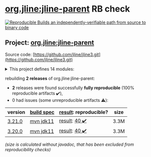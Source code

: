 [org.jline:jline-parent](https://search.maven.org/artifact/org.jline/jline-parent/) RB check
=======

[![Reproducible Builds](https://reproducible-builds.org/images/logos/rb.svg) an independently-verifiable path from source to binary code](https://reproducible-builds.org/)

## Project: [org.jline:jline-parent](https://search.maven.org/artifact/org.jline/jline-parent/)

Source code: [https://github.com/jline/jline3.git](https://github.com/jline/jline3.git)

<details><summary>This project defines 14 modules:</summary>

* [org.jline:jline](https://search.maven.org/artifact/org.jline/jline/)
* [org.jline:jline-builtins](https://search.maven.org/artifact/org.jline/jline-builtins/)
* [org.jline:jline-console](https://search.maven.org/artifact/org.jline/jline-console/)
* [org.jline:jline-demo](https://search.maven.org/artifact/org.jline/jline-demo/)
* [org.jline:jline-graal](https://search.maven.org/artifact/org.jline/jline-graal/)
* [org.jline:jline-groovy](https://search.maven.org/artifact/org.jline/jline-groovy/)
* [org.jline:jline-parent](https://search.maven.org/artifact/org.jline/jline-parent/)
* [org.jline:jline-reader](https://search.maven.org/artifact/org.jline/jline-reader/)
* [org.jline:jline-remote-ssh](https://search.maven.org/artifact/org.jline/jline-remote-ssh/)
* [org.jline:jline-remote-telnet](https://search.maven.org/artifact/org.jline/jline-remote-telnet/)
* [org.jline:jline-style](https://search.maven.org/artifact/org.jline/jline-style/)
* [org.jline:jline-terminal](https://search.maven.org/artifact/org.jline/jline-terminal/)
* [org.jline:jline-terminal-jansi](https://search.maven.org/artifact/org.jline/jline-terminal-jansi/)
* [org.jline:jline-terminal-jna](https://search.maven.org/artifact/org.jline/jline-terminal-jna/)
</details>

rebuilding **2 releases** of org.jline:jline-parent:
- **2** releases were found successfully **fully reproducible** (100% reproducible artifacts :heavy_check_mark:),
- 0 had issues (some unreproducible artifacts :warning:):

| version | [build spec](/BUILDSPEC.md) | [result](https://reproducible-builds.org/docs/jvm/): reproducible? | size |
| -- | --------- | ------ | -- |
| [3.21.0](https://search.maven.org/artifact/org.jline/jline-parent/3.21.0/pom) | [mvn jdk11](jline-3.21.0.buildspec) | [result](jline-parent-3.21.0.buildinfo): [40 :heavy_check_mark: ](jline-parent-3.21.0.buildcompare) | 3.3M |
| [3.20.0](https://search.maven.org/artifact/org.jline/jline-parent/3.20.0/pom) | [mvn jdk11](jline-3.20.0.buildspec) | [result](jline-parent-3.20.0.buildinfo): [40 :heavy_check_mark: ](jline-parent-3.20.0.buildcompare) | 3.3M |

<i>(size is calculated without javadoc, that has been excluded from reproducibility checks)</i>
